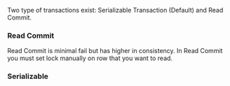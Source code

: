Two type of transactions exist: Serializable Transaction (Default) and Read Commit. 




### Read Commit

Read Commit is minimal fail but has higher in consistency.
In Read Commit you must set lock manually on row that you want to read. 

### Serializable

